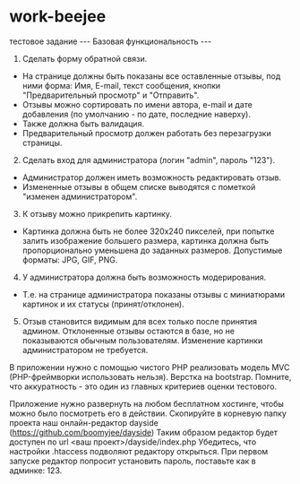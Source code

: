 # work-beejee
тестовое задание
--- Базовая функциональность ---

1.	Сделать форму обратной связи. 
*	На странице должны быть показаны все оставленные отзывы, под ними форма: Имя, E-mail, текст сообщения, кнопки "Предварительный просмотр" и "Отправить".
*	Отзывы можно сортировать по имени автора, e-mail и дате добавления (по умолчанию - по дате, последние наверху).
* Также должна быть валидация.
*	Предварительный просмотр должен работать без перезагрузки страницы.

2.	Сделать вход для администратора (логин "admin", пароль "123"). 
*	Администратор должен иметь возможность редактировать отзыв. 
*	Измененные отзывы в общем списке выводятся с пометкой "изменен администратором".

3.	К отзыву можно прикрепить картинку.
*	Картинка должна быть не более 320х240 пикселей, при попытке залить изображение большего размера, картинка должна быть пропорционально уменьшена до заданных размеров. Допустимые форматы: JPG, GIF, PNG.

4.	У администратора должна быть возможность модерирования.
*	Т.е. на странице администратора показаны отзывы с миниатюрами картинок и их статусы (принят/отклонен).

5.	Отзыв становится видимым для всех только после принятия админом. Отклоненные отзывы остаются в базе, но не показываются обычным пользователям. Изменение картинки администратором не требуется.

В приложении нужно с помощью чистого PHP реализовать модель MVC (PHP-фреймворки использовать нельзя).
Верстка на bootstrap. Помните, что аккуратность - это один из главных критериев оценки тестового.

Приложение нужно развернуть на любом бесплатном хостинге, чтобы можно было посмотреть его в действии. 
Скопируйте в корневую папку проекта наш онлайн-редактор dayside (https://github.com/boomyjee/dayside)
Таким образом редактор будет доступен по url <ваш проект>/dayside/index.php
Убедитесь, что настройки .htaccess подволяют редактору открыться. При первом запуске редактор попросит установить пароль,  поставьте как в админке: 123.
